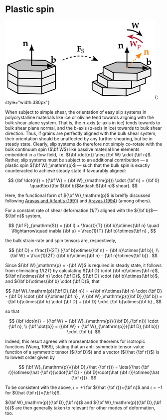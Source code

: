 # Plastic spin


![](https://raw.githubusercontent.com/nicholasmr/specfab/main/images/tranisotropic/plastic-spin.png){: style="width:380px"}

When subject to simple shear, the orientation of easy slip systems in polycrystalline materials like ice or olivine tend towards aligning with the bulk shear-plane system. 
That is, the $n$-axis ($c$-axis in ice) tends towards to bulk shear plane normal, and the $b$-axis ($a$-axis in ice) towards to bulk shear direction.
Thus, if grains are perfectly aligned with the bulk shear system, their orientation should be unaffected by any further shearing, but be in steady state.
Clearly, slip systems do therefore not simply co-rotate with the bulk continuum spin ($\bf W$) like passive material line elements embedded in a flow field, i.e. 
${\bf \dot{n}} \neq {\bf W} \cdot {\bf n}$.
Rather, slip systems must be subject to an additional contribution &mdash; a plastic spin ${\bf W}_\mathrm{p}$ &mdash; such that the bulk spin is exactly counteracted to achieve steady state if favourably aligned:

$$
{\bf \dot{n}} = ({\bf W} + {\bf W}_{\mathrm{p}}) \cdot {\bf n} = {\bf 0} \quad\text{for ${\bf b}$&ndash;${\bf n}$ shear}.
$$

Here, the functional form of ${\bf W}_\mathrm{p}$ is breifly discussed following [Aravas and Aifantis (1991)](https://doi.org/10.1016/0749-6419(91)90028-W) and [Aravas (1994)](https://www.doi.org/10.1088/0965-0393/2/3A/005) (among others). 

For a constant rate of shear deformation ($1/T$) aligned with the ${\bf b}$&mdash;${\bf n}$ system, 

$$
{\bf F}_{\mathrm{S}}
= {\bf I} + \frac{t}{T} {\bf b}\otimes{\bf n}
\quad \Rightarrow\quad
\nabla {\bf u} = 
\frac{1}{T} {\bf b}\otimes{\bf n}
,
$$

the bulk strain-rate and spin tensors are, respectively,

$$
{\bf D} = \frac{1}{2T} ({\bf b}\otimes{\bf n} + {\bf n}\otimes{\bf b}),
\\
{\bf W} = \frac{1}{2T} ({\bf b}\otimes{\bf n} - {\bf n}\otimes{\bf b}) .
$$

Since ${\bf W}_\mathrm{p} = -{\bf W}$ is required in steady state, it follows from eliminating $1/(2T)$ by calculating 
${\bf D} \cdot {\bf n}\otimes{\bf n}$, 
${\bf n}\otimes{\bf n} \cdot {\bf D}$, 
${\bf D} \cdot {\bf b}\otimes{\bf b}$, and 
${\bf b}\otimes{\bf b} \cdot {\bf D}$, 
that

$$
{\bf W}_\mathrm{p}({\bf D},{\bf n}) = +{\bf n}\otimes{\bf n} \cdot {\bf D} - {\bf D} \cdot {\bf n}\otimes{\bf n} ,
\\
{\bf W}_\mathrm{p}({\bf D},{\bf b}) = -{\bf b}\otimes{\bf b} \cdot {\bf D} + {\bf D} \cdot {\bf b}\otimes{\bf b} ,
$$

so that 

$$
{\bf \dot{n}} = ({\bf W} + {\bf W}_{\mathrm{p}}({\bf D},{\bf n})) \cdot {\bf n},
\\ 
{\bf \dot{b}} = ({\bf W} + {\bf W}_{\mathrm{p}}({\bf D},{\bf b})) \cdot {\bf b}.
$$

Indeed, this result agrees with representation theorems for isotropic functions (Wang, 1969), stating that an anti-symmetric tensor-value function of a symmetric tensor (${\bf D}$) and a vector (${\hat {\bf r}}$) is to lowest order given by

$$
{\bf W}_{\mathrm{p}}({\bf D},{\hat {\bf r}}) = 
\iota({\hat {\bf r}}\otimes{\hat {\bf r}}\cdot{\bf D} - {\bf D}\cdot{\hat {\bf r}}\otimes{\hat {\bf r}})
.
$$

To be consistent with the above, $\iota = +1$ for ${\hat {\bf r}}={\bf n}$ and $\iota = -1$ for ${\hat {\bf r}}={\bf b}$.

${\bf W}_\mathrm{p}({\bf D},{\bf n})$ and ${\bf W}_\mathrm{p}({\bf D},{\bf b})$ are then generally taken to relevant for other modes of deformation, too.


